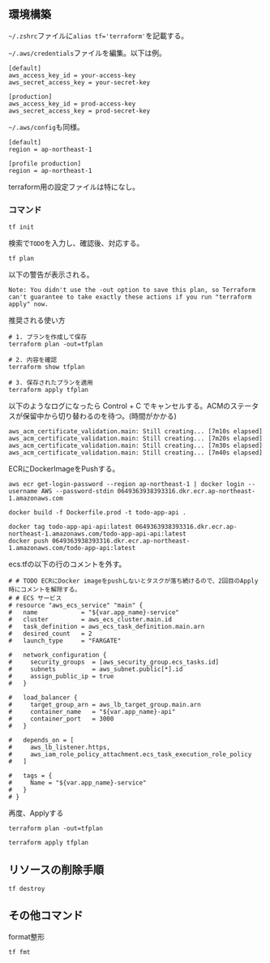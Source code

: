 ## 環境構築

`~/.zshrc`ファイルに`alias tf='terraform'`を記載する。

`~/.aws/credentials`ファイルを編集。以下は例。
```
[default]
aws_access_key_id = your-access-key
aws_secret_access_key = your-secret-key

[production]
aws_access_key_id = prod-access-key
aws_secret_access_key = prod-secret-key
```

`~/.aws/config`も同様。
```
[default]
region = ap-northeast-1

[profile production]
region = ap-northeast-1
```
terraform用の設定ファイルは特になし。

### コマンド
```
tf init
```

検索で`TODO`を入力し、確認後、対応する。

```
tf plan
```

以下の警告が表示される。
```
Note: You didn't use the -out option to save this plan, so Terraform can't guarantee to take exactly these actions if you run "terraform apply" now.
```

推奨される使い方
```
# 1. プランを作成して保存
terraform plan -out=tfplan

# 2. 内容を確認
terraform show tfplan

# 3. 保存されたプランを適用
terraform apply tfplan
```

以下のようなログになったら Control + C でキャンセルする。ACMのステータスが保留中から切り替わるのを待つ。(時間がかかる)
```
aws_acm_certificate_validation.main: Still creating... [7m10s elapsed]
aws_acm_certificate_validation.main: Still creating... [7m20s elapsed]
aws_acm_certificate_validation.main: Still creating... [7m30s elapsed]
aws_acm_certificate_validation.main: Still creating... [7m40s elapsed]
```


ECRにDockerImageをPushする。
```
aws ecr get-login-password --region ap-northeast-1 | docker login --username AWS --password-stdin 0649363938393316.dkr.ecr.ap-northeast-1.amazonaws.com

docker build -f Dockerfile.prod -t todo-app-api .

docker tag todo-app-api-api:latest 0649363938393316.dkr.ecr.ap-northeast-1.amazonaws.com/todo-app-api-api:latest
docker push 0649363938393316.dkr.ecr.ap-northeast-1.amazonaws.com/todo-app-api:latest
```

ecs.tfの以下の行のコメントを外す。
```
# # TODO ECRにDocker imageをpushしないとタスクが落ち続けるので、2回目のApply時にコメントを解除する。
# # ECS サービス
# resource "aws_ecs_service" "main" {
#   name            = "${var.app_name}-service"
#   cluster         = aws_ecs_cluster.main.id
#   task_definition = aws_ecs_task_definition.main.arn
#   desired_count   = 2
#   launch_type     = "FARGATE"

#   network_configuration {
#     security_groups  = [aws_security_group.ecs_tasks.id]
#     subnets          = aws_subnet.public[*].id
#     assign_public_ip = true
#   }

#   load_balancer {
#     target_group_arn = aws_lb_target_group.main.arn
#     container_name   = "${var.app_name}-api"
#     container_port   = 3000
#   }

#   depends_on = [
#     aws_lb_listener.https,
#     aws_iam_role_policy_attachment.ecs_task_execution_role_policy
#   ]

#   tags = {
#     Name = "${var.app_name}-service"
#   }
# }
```

再度、Applyする
```
terraform plan -out=tfplan

terraform apply tfplan
```


## リソースの削除手順

```
tf destroy
```

## その他コマンド
format整形
```
tf fmt
```